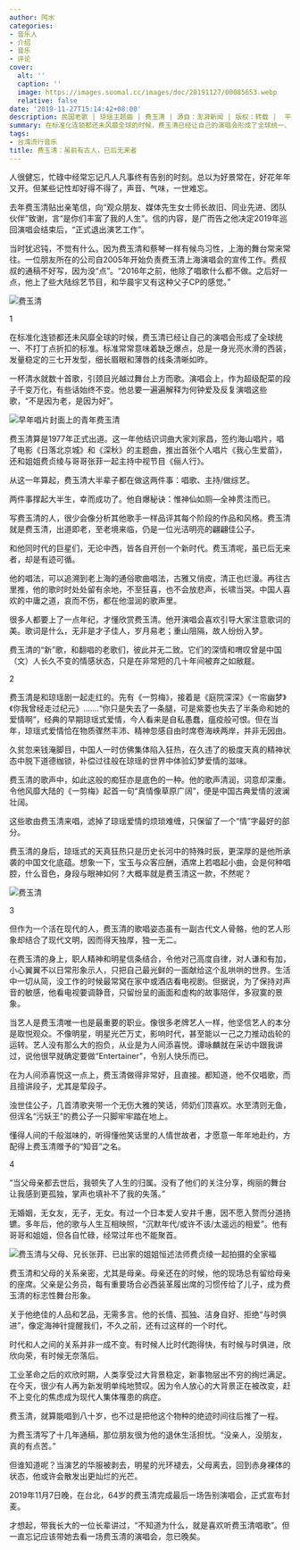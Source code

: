 ```yaml
---
author: 阿水
categories:
- 音乐人
- 介绍
- 音乐
- 评论
cover:
  alt: ''
  caption: ''
  image: https://images.soomal.cc/images/doc/20191127/00085653.webp
  relative: false
date: '2019-11-27T15:14:42+08:00'
description: 民国老歌 | 琼瑶主题曲 | 费玉清 | 源自：澎湃新闻 | 版权：转载 |  平均/总评分：09.97/319
summary: 在标准化连锁都还未风靡全球的时候，费玉清已经让自己的演唱会形成了全球统一、不打丁点折扣的标准。标准常常意味着缺乏爆点，总是一身光亮水滑的西装，发量稳定的三七开发型，细长眉眼和薄唇的线条清晰如昨……
tags:
- 台湾流行音乐
title: 费玉清：虽前有古人，已后无来者
---
```


人很健忘，忙碌中经常忘记凡人凡事终有告别的时刻。总以为好景常在，好花年年又开。但某些记性却好得不得了，声音、气味，一世难忘。

去年费玉清贴出亲笔信，向“观众朋友、媒体先生女士师长故旧、同业先进、团队伙伴”致谢，言“是你们丰富了我的人生”。信的内容，是广而告之他决定2019年巡回演唱会结束后，“正式退出演艺工作”。

当时犹迟钝，不觉有什么。因为费玉清和蔡琴一样有候鸟习性，上海的舞台常来常往。一位朋友所在的公司自2005年开始负责费玉清上海演唱会的宣传工作。费叔叔的通稿不好写，因为没“点”。“2016年之前，他除了唱歌什么都不做。之后好一点，他上了些大陆综艺节目，和华晨宇又有这种父子CP的感觉。”

![费玉清](https://images.soomal.cc/images/doc/20191127/00085652.webp)





1

在标准化连锁都还未风靡全球的时候，费玉清已经让自己的演唱会形成了全球统一、不打丁点折扣的标准。标准常常意味着缺乏爆点，总是一身光亮水滑的西装，发量稳定的三七开发型，细长眉眼和薄唇的线条清晰如昨。

一杯清水就数十首歌，引颈目光越过舞台上方而歌。演唱会上，作为超级配菜的段子千变万化，有些话始终不变。他总要一遍遍解释为何钟爱及反复演唱这些歌，“不是因为老，是因为好”。

![早年唱片封面上的青年费玉清](https://images.soomal.cc/images/doc/20191128/00085655_01.webp)





费玉清算是1977年正式出道。这一年他结识词曲大家刘家昌，签约海山唱片，唱了电影《日落北京城》和《深秋》的主题曲，推出首张个人唱片《我心生爱苗》，还和姐姐费贞绫与哥哥张菲一起主持中视节目《俪人行》。

从这一年算起，费玉清大半辈子都在做这两件事：唱歌、主持/做综艺。

两件事撑起大半生，幸而成功了。他自爆秘诀：惟神仙如厕―全神贯注而已。

写费玉清的人，很少会像分析其他歌手一样品评其每个阶段的作品和风格。费玉清就是费玉清，出道即老，至老境来临，仍是一位光洁明亮的翩翩佳公子。

和他同时代的巨星们，无论中西，皆各自开创一个新时代。费玉清呢，虽已后无来者，却是有迹可循。

他的唱法，可以追溯到老上海的通俗歌曲唱法，古雅又俏皮，清正也烂漫。再往古里推，他的歌时时处处留有余地，不至狂喜，也不会放悲声，长啸当哭。中国人喜欢的中庸之道，哀而不伤，都在他湿润的歌声里。

很多人都要上了一点年纪，才懂欣赏费玉清。他开演唱会喜欢引导大家注意歌词的美。歌词是什么，无非是才子佳人，岁月易老；重山阻隔，故人纷纷入梦。

费玉清的“新”歌，和翻唱的老歌们，彼此并无二致。它们的深情和喟叹曾是中国（文）人长久不变的情感状态，只是在非常短的几十年间被弃之如敝屣。

2

费玉清是和琼瑶剧一起走红的。先有《一剪梅》，接着是《庭院深深》《一帘幽梦》《你我曾经走过纪元》…….“你只是失去了一条腿，可是紫菱也失去了半条命和她的爱情啊”，经典的早期琼瑶式爱情，今人看来是自私愚蠢，瘟疫般可恨。但在当年，琼瑶式爱情恰在物质骤然丰沛、精神忽感自由时席卷海峡两岸，并非无因由。

久贫忽来钱淹脚目，中国人一时仿佛集体陷入狂热，在久违了的极度天真的精神状态中脱下道德枷锁，补偿过往般在琼瑶的世界中体验幻梦爱情的滋味。

费玉清的歌声中，如此这般的痴狂亦是底色的一种。他的歌声清润，词意却深重。令他风靡大陆的《一剪梅》起首一句“真情像草原广阔”，便是中国古典爱情的波澜壮阔。

这些歌由费玉清来唱，滤掉了琼瑶爱情的烦琐难缠，只保留了一个“情”字最好的部分。

费玉清的身后，琼瑶式的天真狂热只是历史长河中的特殊时辰，更深厚的是他所承袭的中国文化底蕴。想象一下，宝玉与众客应酬，酒席上若唱起小曲，会是何种唱腔，什么音色，身段与眼神如何？大概率就是费玉清这一款，不然呢？

![费玉清](https://images.soomal.cc/images/doc/20191127/00085653.webp)





3

但作为一个活在现代的人，费玉清的歌唱姿态虽有一副古代文人骨骼，他的艺人形象却结合了现代文明，因而得天独厚，独一无二。

在费玉清的身上，职人精神和明星信条结合，令他对己高度自律，对人谦和有加，小心翼翼不以日常形象示人，只把自己最光鲜的一面献给这个乱哄哄的世界。生活中一切从简，没工作的时候最常窝在家中或酒店看电视剧。但据说，为了保持对声音的敏感，他看电视要调静音，只留纷呈的画面和虚构的故事陪伴，多寂寞的景象。

当艺人是费玉清唯一也是最重要的职业。像很多老牌艺人一样，他坚信艺人的本分是取悦观众。不像明星，明星光芒万丈，影响时代，甚至能以一己之力推动齿轮的运转。艺人没有那么大的抱负，从业是为人间添喜悦。谭咏麟就在采访中跟我讲过，说他很早就确定要做“Entertainer”，令别人快乐而已。

在为人间添喜悦这一点上，费玉清做得非常好，且直接。都知道，他不仅唱歌，而且擅讲段子，尤其是荤段子。

浊世佳公子，几首清歌夹带一个无伤大雅的笑话，师奶们顶喜欢。水至清则无鱼，但诨名“污妖王”的费公子一只脚牢牢踏在地上。

懂得人间的千般滋味的，听得懂他笑话里的人情世故者，才愿意一年年地赴约，方配得上费玉清赠予的“知音”之名。

4

“当父母亲都去世后，我顿失了人生的归属。没有了他们的关注分享，绚丽的舞台让我感到更孤独，掌声也填补不了我的失落。”

无婚姻，无女友，无子，无女。有过一个日本爱人安井千惠，因不愿入赘而分道扬镳。多年后，他的歌与人生互相映照，“沉默年代/或许不该/太遥远的相爱”。他有哥哥和姐姐，但各自忙碌，经常过年也不能聚首。

![费玉清与父母、兄长张菲、已出家的姐姐恒述法师费贞绫一起拍摄的全家福](https://images.soomal.cc/images/doc/20191128/00085654_01.webp)





费玉清和父母的关系亲密，尤其是母亲。母亲还在的时候，他的现场总有留给母亲的座席。父亲是公务员，每有重要场合必西装革履出席的习惯传给了儿子，成为费玉清的标志性舞台形象。

关于他绝佳的人品和艺品，无需多言。他的长情、孤独、洁身自好、拒绝“与时俱进”，像定海神针提醒我们，不久之前，还有过这样的一个时代。

时代和人之间的关系并非一成不变。有时候人比时代跑得快，有时候与时俱进，欣欣向荣，有时候无奈落后。

工业革命之后的欢欣时期，人类享受过大背景稳定，新事物层出不穷的绚烂满足。在今天，很少有人再为新发明单纯地赞叹。因为令人放心的大背景正在被改变，赶不上变化的焦虑成为现代人集体罹患的病症。

费玉清，就算能唱到八十岁，也不过是把他这个物种的绝迹时间往后推了一程。

为费玉清写了十几年通稿，那位朋友很为他的退休生活担忧。“没亲人，没朋友，真的有点苦。”

但谁知道呢？当演艺的华服被剥去，明星的光环褪去，父母离去，回到赤身裸体的状态，他或许会散发出更灿烂的光芒。

2019年11月7日晚，在台北，64岁的费玉清完成最后一场告别演唱会，正式宣布封麦。

才想起，带我长大的一位长辈讲过，“不知道为什么，就是喜欢听费玉清唱歌”。但一直忘记应该带她去看一场费玉清的演唱会，忽已晚矣。